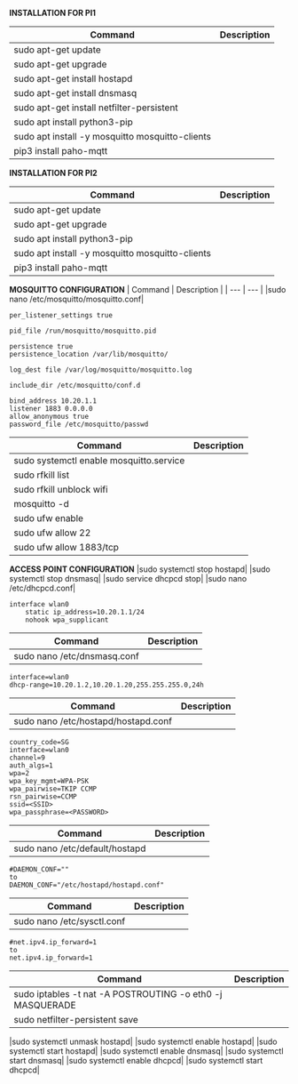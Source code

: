 **INSTALLATION FOR PI1**

| Command | Description |
| --- | --- |
|sudo apt-get update|
|sudo apt-get upgrade|
|sudo apt-get install hostapd|
|sudo apt-get install dnsmasq|
|sudo apt-get install netfilter-persistent|
|sudo apt install python3-pip|
|sudo apt install -y mosquitto mosquitto-clients|
|pip3 install paho-mqtt|

**INSTALLATION FOR PI2**

| Command | Description |
| --- | --- |
|sudo apt-get update|
|sudo apt-get upgrade|
|sudo apt install python3-pip|
|sudo apt install -y mosquitto mosquitto-clients|
|pip3 install paho-mqtt|


**MOSQUITTO CONFIGURATION**
| Command | Description |
| --- | --- |
|sudo nano /etc/mosquitto/mosquitto.conf|

```
per_listener_settings true

pid_file /run/mosquitto/mosquitto.pid

persistence true
persistence_location /var/lib/mosquitto/

log_dest file /var/log/mosquitto/mosquitto.log

include_dir /etc/mosquitto/conf.d

bind_address 10.20.1.1
listener 1883 0.0.0.0
allow_anonymous true
password_file /etc/mosquitto/passwd
```

| Command | Description |
| --- | --- |
|sudo systemctl enable mosquitto.service|
|sudo rfkill list|
|sudo rfkill unblock wifi|
|mosquitto -d|
|sudo ufw enable|
|sudo ufw allow 22|
|sudo ufw allow 1883/tcp|

**ACCESS POINT CONFIGURATION**
|sudo systemctl stop hostapd|
|sudo systemctl stop dnsmasq|
|sudo service dhcpcd stop|
|sudo nano /etc/dhcpcd.conf|
```
interface wlan0
    static ip_address=10.20.1.1/24
    nohook wpa_supplicant
```

| Command | Description |
| --- | --- |
|sudo nano /etc/dnsmasq.conf|

```
interface=wlan0
dhcp-range=10.20.1.2,10.20.1.20,255.255.255.0,24h
```

| Command | Description |
| --- | --- |
|sudo nano /etc/hostapd/hostapd.conf|

```
country_code=SG
interface=wlan0
channel=9
auth_algs=1
wpa=2
wpa_key_mgmt=WPA-PSK
wpa_pairwise=TKIP CCMP
rsn_pairwise=CCMP
ssid=<SSID>
wpa_passphrase=<PASSWORD>
```

| Command | Description |
| --- | --- |
|sudo nano /etc/default/hostapd|

```
#DAEMON_CONF=""
to
DAEMON_CONF="/etc/hostapd/hostapd.conf"
```

| Command | Description |
| --- | --- |
|sudo nano /etc/sysctl.conf|

```
#net.ipv4.ip_forward=1
to
net.ipv4.ip_forward=1
```

| Command | Description |
| --- | --- |
|sudo iptables -t nat -A  POSTROUTING -o eth0 -j MASQUERADE|
|sudo netfilter-persistent save|

|sudo systemctl unmask hostapd|
|sudo systemctl enable hostapd|
|sudo systemctl start hostapd|
|sudo systemctl enable dnsmasq|
|sudo systemctl start dnsmasq|
|sudo systemctl enable dhcpcd|
|sudo systemctl start dhcpcd|

